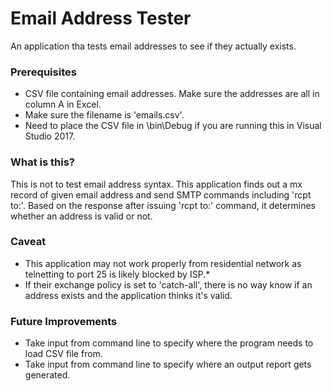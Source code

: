 # Email Address Tester

An application tha tests email addresses to see if they actually exists.

### Prerequisites

* CSV file containing email addresses. Make sure the addresses are all in column A in Excel.
* Make sure the filename is 'emails.csv'.
* Need to place the CSV file in \bin\Debug if you are running this in Visual Studio 2017.

### What is this?

This is not to test email address syntax.
This application finds out a mx record of given email address and send SMTP commands including 'rcpt to:'.
Based on the response after issuing 'rcpt to:' command, it determines whether an address is valid or not.

### Caveat

* This application may not work properly from residential network as telnetting to port 25 is likely blocked by ISP.* 
* If their exchange policy is set to 'catch-all', there is no way know if an address exists and the application thinks it's valid.

### Future Improvements

* Take input from command line to specify where the program needs to load CSV file from.
* Take input from command line to specify where an output report gets generated.

